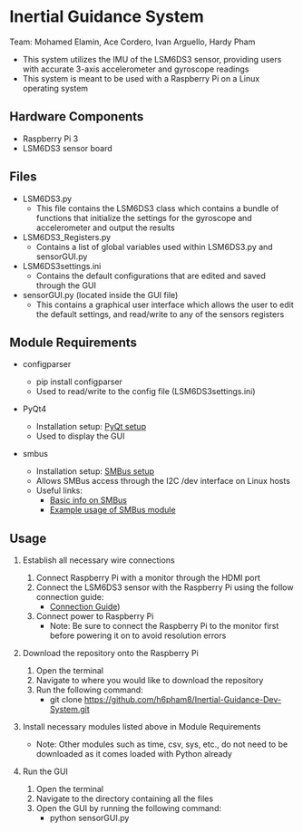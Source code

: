 # Inertial Guidance System
Team: Mohamed Elamin, Ace Cordero, Ivan Arguello, Hardy Pham

- This system utilizes the IMU of the LSM6DS3 sensor, providing users with accurate 3-axis accelerometer and gyroscope readings
- This system is meant to be used with a Raspberry Pi on a Linux operating system

## Hardware Components
- Raspberry Pi 3
- LSM6DS3 sensor board

## Files
- LSM6DS3.py
    - This file contains the LSM6DS3 class which contains a bundle of functions that initialize the settings for the gyroscope and accelerometer and output the results
- LSM6DS3_Registers.py
    - Contains a list of global variables used within LSM6DS3.py and sensorGUI.py
- LSM6DS3settings.ini
    - Contains the default configurations that are edited and saved through the GUI
- sensorGUI.py (located inside the GUI file)
    - This contains a graphical user interface which allows the user to edit the default settings, and read/write to any of the sensors registers

## Module Requirements
- configparser
    - pip install configparser
    - Used to read/write to the config file (LSM6DS3settings.ini)

- PyQt4
    - Installation setup: [PyQt setup](http://movingthelamppost.com/blog/html/2013/07/12/installing_pyqt____because_it_s_too_good_for_pip_or_easy_install_.html)
    - Used to display the GUI

- smbus
    - Installation setup: [SMBus setup](http://skpang.co.uk/blog/archives/575)
    - Allows SMBus access through the I2C /dev interface on Linux hosts
    - Useful links:
        - [Basic info on SMBus](https://pypi.python.org/pypi/smbus-cffi/0.5.1)
        - [Example usage of SMBus module](http://www.raspberry-projects.com/pi/programming-in-python/i2c-programming-in-python/using-the-i2c-interface-2)
    
## Usage
1. Establish all necessary wire connections
    1. Connect Raspberry Pi with a monitor through the HDMI port
    2. Connect the LSM6DS3 sensor with the Raspberry Pi using the follow connection guide:
        - [Connection Guide](http://imgur.com/7PjFGzD))
    3. Connect power to Raspberry Pi
        - Note: Be sure to connect the Raspberry Pi to the monitor first before powering it on to avoid resolution errors

2. Download the repository onto the Raspberry Pi
    1. Open the terminal
    2. Navigate to where you would like to download the repository
    3. Run the following command:
        - git clone https://github.com/h6pham8/Inertial-Guidance-Dev-System.git

3. Install necessary modules listed above in Module Requirements
    - Note: Other modules such as time, csv, sys, etc., do not need to be downloaded as it comes loaded with Python already

4. Run the GUI
    1. Open the terminal
    2. Navigate to the directory containing all the files
    3. Open the GUI by running the following command:
        - python sensorGUI.py